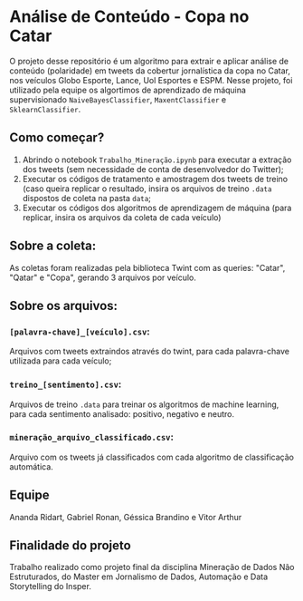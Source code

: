 # Análise de Conteúdo - Copa no Catar
O projeto desse repositório é um algoritmo para extrair e aplicar análise de conteúdo (polaridade) em tweets da cobertur jornalística da copa no Catar, nos veículos Globo Esporte, Lance, Uol Esportes e ESPM. Nesse projeto, foi utilizado pela equipe os algortimos de aprendizado de máquina supervisionado ```NaiveBayesClassifier```, ```MaxentClassifier``` e ```SklearnClassifier```. 

## Como começar?
1. Abrindo o notebook ```Trabalho_Mineração.ipynb``` para executar a extração dos tweets (sem necessidade de conta de desenvolvedor do Twitter);
2. Executar os códigos de tratamento e amostragem dos tweets de treino (caso queira replicar o resultado, insira os arquivos de treino ```.data``` dispostos de coleta na pasta ```data```;
3. Executar os códigos dos algoritmos de aprendizagem de máquina (para replicar, insira os arquivos da coleta de cada veículo)

## Sobre a coleta:
As coletas foram realizadas pela biblioteca Twint com as queries: "Catar", "Qatar" e "Copa", gerando 3 arquivos por veículo.

## Sobre os arquivos:

### ```[palavra-chave]_[veículo].csv```:
Arquivos com tweets extraindos através do twint, para cada palavra-chave utilizada para cada veículo;

### ```treino_[sentimento].csv```:
Arquivos de treino ```.data``` para treinar os algoritmos de machine learning, para cada sentimento analisado: positivo, negativo e neutro.

### ```mineração_arquivo_classificado.csv```:
Arquivo com os tweets já classificados com cada algoritmo de classificação automática.

## Equipe
Ananda Ridart, Gabriel Ronan, Géssica Brandino e Vitor Arthur

## Finalidade do projeto
Trabalho realizado como projeto final da disciplina Mineração de Dados Não Estruturados, do Master em Jornalismo de Dados, Automação e Data Storytelling do Insper.

